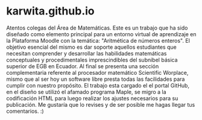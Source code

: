 # karwita.github.io
Atentos colegas del Área de Matemáticas.
Este es un trabajo que ha sido diseñado como elemento principal para un entorno virtual de aprendizaje en la Plataforma Moodle con la temática: "Aritmética de números enteros". El objetivo esencial del mismo es dar soporte aquellos estudiantes que necesitan comprender y desarrollar las habilidades matemáticas conceptuales y procedimentales imprescindibles del subnibel  básica superior de EGB en Ecuador.
Al final se presenta una sección complementaria referente al procesador matemático Scientific Worplace, mismo que al ser hoy un software libre presta todas las facilidades para cumplir con nuestro propósito.
El trabajo esta cargado el el portal GitHub, en el diseño se utilizó el afamado programa Maple, se migro a la codificación HTML para luego realizar los ajustes necesarios para su publicación. 
Me gustaría que lo revises y de ser posible me hagas llegar tus comentarios. :)
